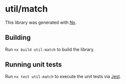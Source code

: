 # util/match

This library was generated with [Nx](https://nx.dev).

## Building

Run `nx build util-match` to build the library.

## Running unit tests

Run `nx test util-match` to execute the unit tests via [Jest](https://jestjs.io).
